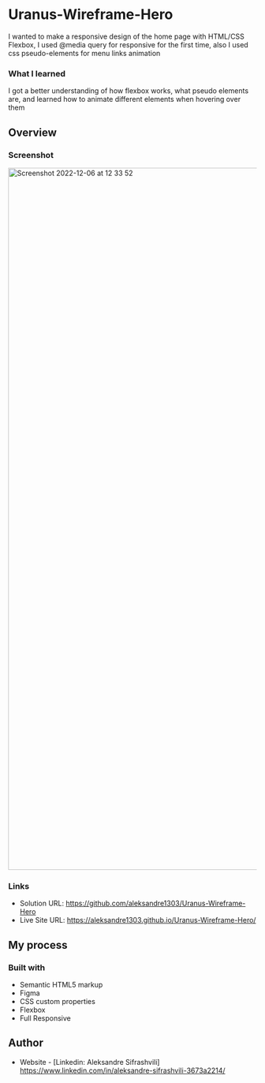 # Uranus-Wireframe-Hero

I wanted to make a responsive design of the home page with HTML/CSS Flexbox,
I used @media query for responsive for the first time, also I used css pseudo-elements for menu links animation


### What I learned

I got a better understanding of how flexbox works, what pseudo elements are,
and learned how to animate different elements when hovering over them


## Overview

### Screenshot

<img width="1423" alt="Screenshot 2022-12-06 at 12 33 52" src="https://user-images.githubusercontent.com/67371847/205864592-d69e048d-bd6f-400f-af40-b6fbe3c87c7e.png">


### Links

- Solution URL: https://github.com/aleksandre1303/Uranus-Wireframe-Hero
- Live Site URL: https://aleksandre1303.github.io/Uranus-Wireframe-Hero/


## My process

### Built with

- Semantic HTML5 markup
- Figma
- CSS custom properties
- Flexbox
- Full Responsive


## Author

- Website - [Linkedin: Aleksandre Sifrashvili] https://www.linkedin.com/in/aleksandre-sifrashvili-3673a2214/

